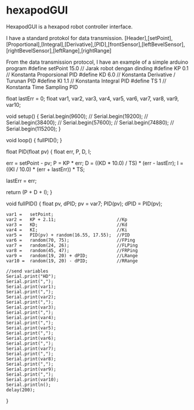 # hexapodGUI
HexapodGUI is a hexapod robot controller interface.

I have a standard protokol for data transmission.
[Header],[setPoint],[Proportional],[Integral],[Derivative],[PID],[frontSensor],[leftBevelSensor],[rightBevelSensor],[leftRange],[rightRange]

From the data transmission protocol, I have an example of a simple arduino program
#define setPoint  15.0    // Jarak robot dengan dinding
#define KP        0.1     // Konstanta Proporsional PID
#define KD        6.0     // Konstanta Derivative / Turunan PID
#define KI        1.1     // Konstanta Integral PID
#define TS        1       // Konstanta Time Sampling PID

float lastErr = 0;
float var1,
      var2,
      var3,
      var4,
      var5,
      var6,
      var7,
      var8,
      var9,
      var10;

void setup()
{
  Serial.begin(9600);
//  Serial.begin(19200);
//  Serial.begin(38400);
//  Serial.begin(57600);
//  Serial.begin(74880);
//  Serial.begin(115200);
}         

void loop()
{
  fullPID();
}

float PID(float pv)
{
  float err, P, D, I;

  err = setPoint - pv;
  P = KP * err;
  D = ((KD * 10.0) / TS) * (err - lastErr);
  I = ((KI / 10.0) * (err + lastErr)) * TS;

  lastErr = err;

  return (P + D + I);
}

void fullPID()
{
  float pv, dPID;
        pv   =   var7;
        PID(pv);
        dPID = PID(pv);

    var1 =   setPoint;
    var2 =   KP + 2.11;                       //Kp
    var3 =   KD;                              //Kd
    var4 =   KI;                              //Ki
    var5 =   PID(pv) + random(16.55, 17.55);  //PID
    var6 =   random(70, 75);                  //FPing
    var7 =   random(24, 26);                  //FLPing
    var8 =   random(45, 47);                  //FRPing
    var9 =   random(19, 20) + dPID;           //LRange
    var10 =  random(19, 20) - dPID;           //RRange
    
    //send variables
    Serial.print("HD");
    Serial.print(",");
    Serial.print(var1);
    Serial.print(",");
    Serial.print(var2);
    Serial.print(",");
    Serial.print(var3);
    Serial.print(",");
    Serial.print(var4);
    Serial.print(",");
    Serial.print(var5);
    Serial.print(",");
    Serial.print(var6);
    Serial.print(",");
    Serial.print(var7);
    Serial.print(",");
    Serial.print(var8);
    Serial.print(",");
    Serial.print(var9);
    Serial.print(",");
    Serial.print(var10);
    Serial.println();
    delay(200);
}
